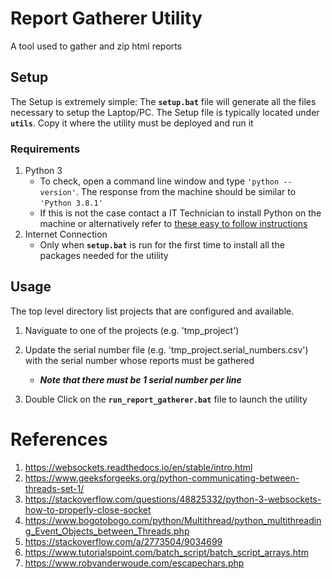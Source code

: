 # Report Gatherer Utility

A tool used to gather and zip html reports

## Setup

The Setup is extremely simple: The **```setup.bat```** file will generate all the files necessary to setup the Laptop/PC. 
The Setup file is typically located under **```utils```**. Copy it where the utility must be deployed and run it

### Requirements
1. Python 3
    * To check, open a command line window and type ``'python --version'``. The response from the machine should be similar to ``'Python 3.8.1'``
    * If this is not the case contact a IT Technician to install Python on the machine or alternatively refer to [these easy to follow instructions](https://www.ics.uci.edu/~pattis/common/handouts/pythoneclipsejava/python.html)
2. Internet Connection
    * Only when **```setup.bat```** is run for the first time to install all the packages needed for the utility


## Usage

The top level directory list projects that are configured and available. 
1.  Naviguate to one of the projects (e.g. 'tmp_project')
2.  Update the serial number file (e.g. 'tmp_project.serial_numbers.csv') with the serial number whose reports must be gathered
    * ***Note that there must be 1 serial number per line***

3.  Double Click on the **```run_report_gatherer.bat```** file to launch the utility



# References

1. https://websockets.readthedocs.io/en/stable/intro.html
1. https://www.geeksforgeeks.org/python-communicating-between-threads-set-1/
1. https://stackoverflow.com/questions/48825332/python-3-websockets-how-to-properly-close-socket
1. https://www.bogotobogo.com/python/Multithread/python_multithreading_Event_Objects_between_Threads.php
1. https://stackoverflow.com/a/2773504/9034699
1. https://www.tutorialspoint.com/batch_script/batch_script_arrays.htm
1. https://www.robvanderwoude.com/escapechars.php